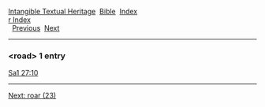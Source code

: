 [Intangible Textual Heritage](../../index)  [Bible](../index) 
[Index](index)   
[r Index](_r_)  
  [Previous](c09576)  [Next](c09578) 

------------------------------------------------------------------------

### &lt;road&gt; 1 entry

[Sa1 27:10](../kjv/sa1027.htm#010)  

------------------------------------------------------------------------

[Next: roar (23)](c09578)
